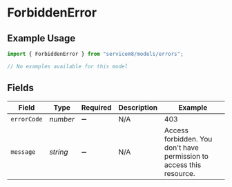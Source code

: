 # ForbiddenError

## Example Usage

```typescript
import { ForbiddenError } from "servicem8/models/errors";

// No examples available for this model
```

## Fields

| Field                                                                | Type                                                                 | Required                                                             | Description                                                          | Example                                                              |
| -------------------------------------------------------------------- | -------------------------------------------------------------------- | -------------------------------------------------------------------- | -------------------------------------------------------------------- | -------------------------------------------------------------------- |
| `errorCode`                                                          | *number*                                                             | :heavy_minus_sign:                                                   | N/A                                                                  | 403                                                                  |
| `message`                                                            | *string*                                                             | :heavy_minus_sign:                                                   | N/A                                                                  | Access forbidden. You don't have permission to access this resource. |